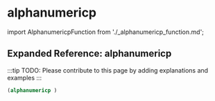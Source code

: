 # alphanumericp

import AlphanumericpFunction from './_alphanumericp_function.md';

<AlphanumericpFunction />

## Expanded Reference: alphanumericp

:::tip
TODO: Please contribute to this page by adding explanations and examples
:::

```lisp
(alphanumericp )
```
